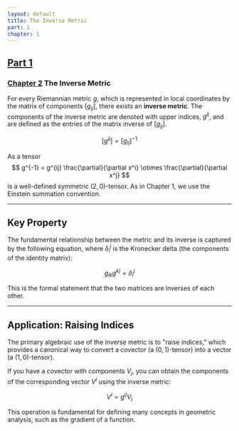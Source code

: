 ```yaml
---
layout: default
title: The Inverse Metric
part: 1
chapter: 1
---
```


<h2><a href="https://ricciflow.org/part-1-foundations">Part 1</a></h2>

### <a href="https://ricciflow.org/part-1-foundations/inverse-metric">Chapter 2</a> The Inverse Metric

For every Riemannian metric $g$, which is represented in local coordinates by the matrix of components $[g_{ij}]$, there exists an **inverse metric**. The components of the inverse metric are denoted with upper indices, $g^{ij}$, and are defined as the entries of the matrix inverse of $[g_{ij}]$.

$$
[g^{ij}] = [g_{ij}]^{-1}
$$

As a tensor
$$
g^{-1} = g^{ij} \frac{\partial}{\partial x^i} \otimes \frac{\partial}{\partial x^j}
$$
is a well-defined symmetric $(2,0)$-tensor.
As in Chapter 1, we use the Einstein summation convention.

---
## Key Property

The fundamental relationship between the metric and its inverse is captured by the following equation, where $\delta_i^j$ is the Kronecker delta (the components of the identity matrix):

$$
g_{ik}g^{kj} = \delta_i^j
$$

This is the formal statement that the two matrices are inverses of each other.

---
## Application: Raising Indices

The primary algebraic use of the inverse metric is to "raise indices," which provides a canonical way to convert a covector (a $(0,1)$-tensor) into a vector (a $(1,0)$-tensor).

If you have a covector with components $V_j$, you can obtain the components of the corresponding vector $V^i$ using the inverse metric:

$$
V^i = g^{ij}V_j
$$

This operation is fundamental for defining many concepts in geometric analysis, such as the gradient of a function.
